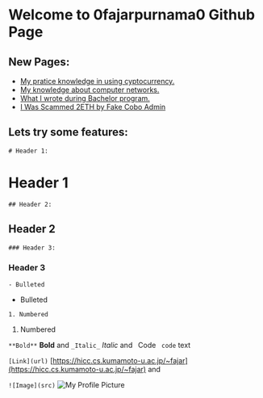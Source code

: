 # Welcome to 0fajarpurnama0 Github Page

## New Pages:

- [My pratice knowledge in using cyptocurrency.](cryptocurrency)
- [My knowledge about computer networks.](network)
- [What I wrote during Bachelor program.](bachelor)
- [I Was Scammed 2ETH by Fake Cobo Admin](i-was-scammed-2eth-by-fake-cobo-admin)

## Lets try some features:

`# Header 1:` 
# Header 1
`## Header 2:` 
## Header 2
`### Header 3:` 
### Header 3

`- Bulleted` 
- Bulleted

`1. Numbered` 
1. Numbered

`**Bold**` **Bold** and `_Italic_` _Italic_ and ` `Code` ` `code` text

`[Link](url)` [https://hicc.cs.kumamoto-u.ac.jp/~fajar](https://hicc.cs.kumamoto-u.ac.jp/~fajar) and

`![Image](src)` ![My Profile Picture](https://avatars0.githubusercontent.com/u/16954481?s=460&v=4)
